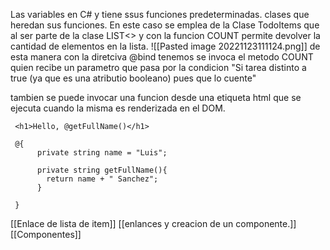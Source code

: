 Las variables en C# y tiene ssus funciones predeterminadas. clases que heredan sus funciones.
En este caso se emplea de la Clase TodoItems que al ser parte de la clase LIST<> y con la funcion COUNT permite devolver la cantidad de elementos en la lista.
![[Pasted image 20221123111124.png]]
de esta manera con la diretciva @bind tenemos se invoca el metodo COUNT quien recibe un parametro que pasa por la condicion "Si tarea distinto a true (ya que es una atributio booleano) pues que lo cuente"  

tambien se puede invocar una funcion desde una etiqueta html que se ejecuta cuando la misma es renderizada en el DOM.

     <h1>Hello, @getFullName()</h1>
     
	 @{
		  private string name = "Luis";
	
	      private string getFullName(){
	        return name + " Sanchez";
	      }
 
	 }


 
 
 
 
 
 
 
 
 [[Enlace de lista de item]]  [[enlances y creacion de un componente.]] [[Componentes]]
